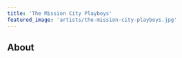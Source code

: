 ```yaml
---
title: 'The Mission City Playboys'
featured_image: 'artists/the-mission-city-playboys.jpg'
---
```


## About


